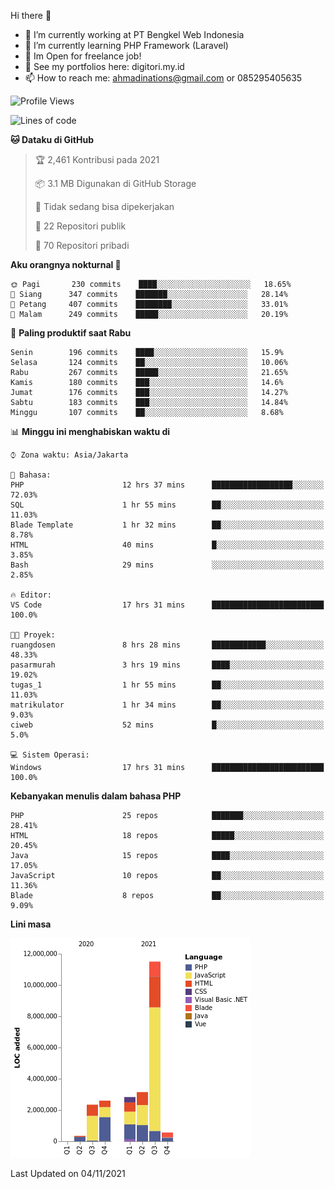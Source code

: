 Hi there 👋

- 🔭 I’m currently working at PT Bengkel Web Indonesia
- 🌱 I’m currently learning PHP Framework (Laravel)
- 📂 Im Open for freelance job!
- 🧷 See my portfolios here: digitori.my.id
- 📫 How to reach me: ahmadinations@gmail.com or 085295405635


<!--START_SECTION:waka-->
![Profile Views](http://img.shields.io/badge/Profil%20dilihat-7-blue)

![Lines of code](https://img.shields.io/badge/Sejak%20Hello%20World%20aku%20telah%20menulis-23.4%20million%20baris%20kode-blue)

**🐱 Dataku di GitHub** 

> 🏆 2,461 Kontribusi pada 2021
 > 
> 📦 3.1 MB Digunakan di GitHub Storage 
 > 
> 🚫 Tidak sedang bisa dipekerjakan
 > 
> 📜 22 Repositori publik 
 > 
> 🔑 70 Repositori pribadi  
 > 
**Aku orangnya nokturnal 🦉** 

```text
🌞 Pagi       230 commits    ████░░░░░░░░░░░░░░░░░░░░░   18.65% 
🌆 Siang      347 commits    ███████░░░░░░░░░░░░░░░░░░   28.14% 
🌃 Petang     407 commits    ████████░░░░░░░░░░░░░░░░░   33.01% 
🌙 Malam      249 commits    █████░░░░░░░░░░░░░░░░░░░░   20.19%

```
📅 **Paling produktif saat Rabu** 

```text
Senin        196 commits    ████░░░░░░░░░░░░░░░░░░░░░   15.9% 
Selasa       124 commits    ██░░░░░░░░░░░░░░░░░░░░░░░   10.06% 
Rabu         267 commits    █████░░░░░░░░░░░░░░░░░░░░   21.65% 
Kamis        180 commits    ███░░░░░░░░░░░░░░░░░░░░░░   14.6% 
Jumat        176 commits    ███░░░░░░░░░░░░░░░░░░░░░░   14.27% 
Sabtu        183 commits    ███░░░░░░░░░░░░░░░░░░░░░░   14.84% 
Minggu       107 commits    ██░░░░░░░░░░░░░░░░░░░░░░░   8.68%

```


📊 **Minggu ini menghabiskan waktu di** 

```text
⌚︎ Zona waktu: Asia/Jakarta

💬 Bahasa: 
PHP                      12 hrs 37 mins      ██████████████████░░░░░░░   72.03% 
SQL                      1 hr 55 mins        ██░░░░░░░░░░░░░░░░░░░░░░░   11.03% 
Blade Template           1 hr 32 mins        ██░░░░░░░░░░░░░░░░░░░░░░░   8.78% 
HTML                     40 mins             █░░░░░░░░░░░░░░░░░░░░░░░░   3.85% 
Bash                     29 mins             ░░░░░░░░░░░░░░░░░░░░░░░░░   2.85%

🔥 Editor: 
VS Code                  17 hrs 31 mins      █████████████████████████   100.0%

🐱‍💻 Proyek: 
ruangdosen               8 hrs 28 mins       ████████████░░░░░░░░░░░░░   48.33% 
pasarmurah               3 hrs 19 mins       ████░░░░░░░░░░░░░░░░░░░░░   19.02% 
tugas_1                  1 hr 55 mins        ██░░░░░░░░░░░░░░░░░░░░░░░   11.03% 
matrikulator             1 hr 34 mins        ██░░░░░░░░░░░░░░░░░░░░░░░   9.03% 
ciweb                    52 mins             █░░░░░░░░░░░░░░░░░░░░░░░░   5.0%

💻 Sistem Operasi: 
Windows                  17 hrs 31 mins      █████████████████████████   100.0%

```

**Kebanyakan menulis dalam bahasa PHP** 

```text
PHP                      25 repos            ███████░░░░░░░░░░░░░░░░░░   28.41% 
HTML                     18 repos            █████░░░░░░░░░░░░░░░░░░░░   20.45% 
Java                     15 repos            ████░░░░░░░░░░░░░░░░░░░░░   17.05% 
JavaScript               10 repos            ██░░░░░░░░░░░░░░░░░░░░░░░   11.36% 
Blade                    8 repos             ██░░░░░░░░░░░░░░░░░░░░░░░   9.09%

```


**Lini masa**

![Chart not found](https://raw.githubusercontent.com/MuhamadAhmadin/MuhamadAhmadin/master/charts/bar_graph.png) 


 Last Updated on 04/11/2021
<!--END_SECTION:waka-->
